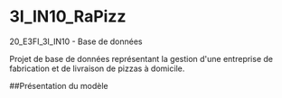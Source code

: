 # 3I_IN10_RaPizz
20_E3FI_3I_IN10 - Base de données

Projet de base de données représentant la gestion d'une entreprise de fabrication et de livraison de pizzas à domicile.

##Présentation du modèle

